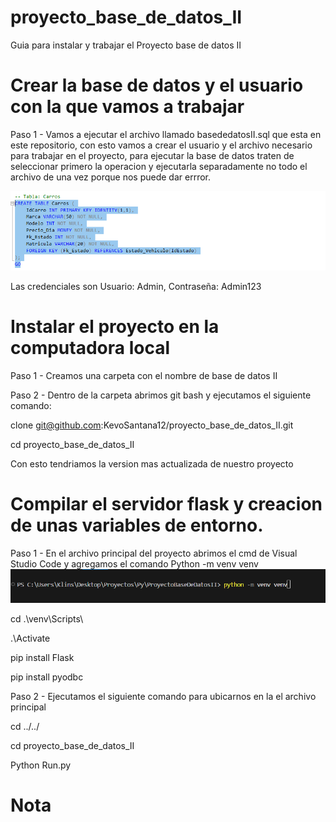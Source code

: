 # proyecto_base_de_datos_II
Guia para instalar y trabajar el Proyecto base de datos II

# Crear la base de datos y el usuario con la que vamos a trabajar

Paso 1 - Vamos a ejecutar el archivo llamado basededatosII.sql que esta en este repositorio, con esto vamos a crear el usuario y el archivo necesario para trabajar en el proyecto, para ejecutar la base de datos traten de seleccionar primero la operacion  y ejecutarla separadamente no todo el archivo de una vez porque nos puede dar errror.

![alt text](image.png)


Las credenciales son Usuario: Admin, Contraseña: Admin123


# Instalar el proyecto en la computadora local

Paso 1 - Creamos una carpeta con el nombre de base de datos II

Paso 2 - Dentro de la carpeta abrimos git bash y ejecutamos el siguiente comando:

clone git@github.com:KevoSantana12/proyecto_base_de_datos_II.git

cd proyecto_base_de_datos_II

Con esto tendriamos la version mas actualizada de nuestro proyecto


# Compilar el servidor flask y creacion de unas variables de entorno.

Paso 1 - En el archivo principal del proyecto abrimos el cmd de Visual Studio Code y agregamos el comando
Python -m venv venv
![alt text](image-1.png)

cd .\venv\Scripts\    

.\Activate

pip install Flask 

pip install pyodbc


Paso 2 - Ejecutamos el siguiente comando para ubicarnos en la el archivo principal 

cd ../../

cd proyecto_base_de_datos_II

Python Run.py


# Nota







